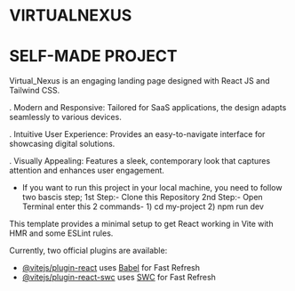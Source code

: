# VIRTUALNEXUS

# SELF-MADE PROJECT
Virtual_Nexus is an engaging landing page designed with React JS and Tailwind CSS.

   . Modern and Responsive: Tailored for SaaS applications, the design adapts seamlessly to various devices.

   . Intuitive User Experience: Provides an easy-to-navigate interface for showcasing digital solutions.

   . Visually Appealing: Features a sleek, contemporary look that captures attention and enhances user engagement.

   - If you want to run this project in your local machine, you need to follow two bascis step; 
          1st Step:- Clone this Repository
          2nd Step:- Open Terminal enter this 2 commands- 
                      1) cd my-project
                      2) npm run dev


This template provides a minimal setup to get React working in Vite with HMR and some ESLint rules.

Currently, two official plugins are available:

- [@vitejs/plugin-react](https://github.com/vitejs/vite-plugin-react/blob/main/packages/plugin-react/README.md) uses [Babel](https://babeljs.io/) for Fast Refresh
- [@vitejs/plugin-react-swc](https://github.com/vitejs/vite-plugin-react-swc) uses [SWC](https://swc.rs/) for Fast Refresh
